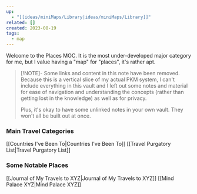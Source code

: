 ```yaml
---
up:
  - "[[ideas/miniMaps/Library|ideas/miniMaps/Library]]"
related: []
created: 2023-08-19
tags:
  - map
---
```

Welcome to the Places MOC. It is the most under-developed major category for me, but I value having a "map" for "places", it's rather apt.

> [!NOTE]- Some links and content in this note have been removed.
> Because this is a vertical slice of my actual PKM system, I can't include everything in this vault and I left out some notes and material for ease of navigation and understanding the concepts (rather than getting lost in the knowledge) as well as for privacy. 
>  
> Plus, it's okay to have some unlinked notes in your own vault. They won't all be built out at once.

### Main Travel Categories
[[Countries I've Been To|Countries I've Been To]]
[[Travel Purgatory List|Travel Purgatory List]]

### Some Notable Places
[[Journal of My Travels to XYZ|Journal of My Travels to XYZ]]
[[Mind Palace XYZ|Mind Palace XYZ]]